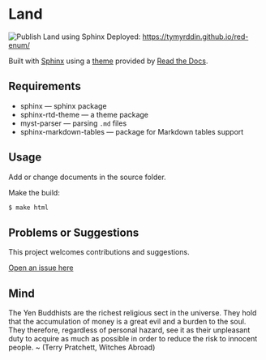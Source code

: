 # Land

![Publish Land using Sphinx](https://github.com/tymyrddin/red-enum/workflows/Publish%20Land%20using%20Sphinx/badge.svg?branch=main)
 Deployed: https://tymyrddin.github.io/red-enum/

Built with [Sphinx](https://www.sphinx-doc.org) using a [theme](https://github.com/readthedocs/sphinx_rtd_theme) provided
by [Read the Docs](https://readthedocs.org/).

## Requirements

* sphinx — sphinx package
* sphinx-rtd-theme — a theme package
* myst-parser — parsing `.md` files
* sphinx-markdown-tables — package for Markdown tables support

## Usage

Add or change documents in the source folder.

Make the build:
```bash
$ make html
```

## Problems or Suggestions

This project welcomes contributions and suggestions. 

[Open an issue here](https://github.com/tymyrddin/red-enum/issues)

## Mind

The Yen Buddhists are the richest religious sect in the universe. They hold that the accumulation of money is a great evil and a burden to the soul. They therefore, regardless of personal hazard, see it as their unpleasant duty to acquire as much as possible in order to reduce the risk to innocent people. ~ (Terry Pratchett, Witches Abroad)
